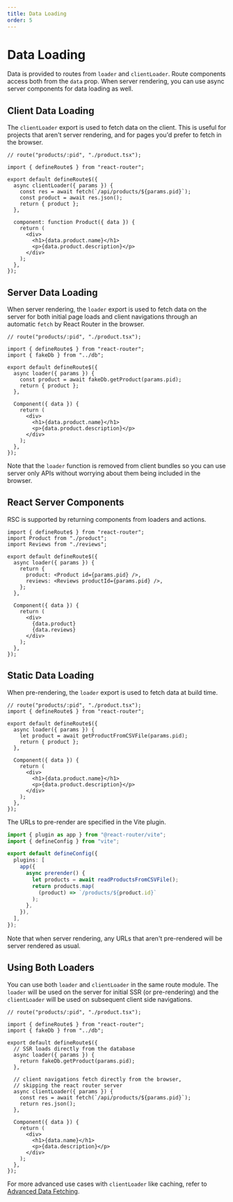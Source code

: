 ```yaml
---
title: Data Loading
order: 5
---
```


# Data Loading

Data is provided to routes from `loader` and `clientLoader`. Route components access both from the `data` prop. When server rendering, you can use async server components for data loading as well.

## Client Data Loading

The `clientLoader` export is used to fetch data on the client. This is useful for projects that aren't server rendering, and for pages you'd prefer to fetch in the browser.

```tsx filename=app/product.tsx
// route("products/:pid", "./product.tsx");

import { defineRoute$ } from "react-router";

export default defineRoute$({
  async clientLoader({ params }) {
    const res = await fetch(`/api/products/${params.pid}`);
    const product = await res.json();
    return { product };
  },

  component: function Product({ data }) {
    return (
      <div>
        <h1>{data.product.name}</h1>
        <p>{data.product.description}</p>
      </div>
    );
  },
});
```

## Server Data Loading

When server rendering, the `loader` export is used to fetch data on the server for both initial page loads and client navigations through an automatic `fetch` by React Router in the browser.

```tsx filename=app/product.tsx
// route("products/:pid", "./product.tsx");

import { defineRoute$ } from "react-router";
import { fakeDb } from "../db";

export default defineRoute$({
  async loader({ params }) {
    const product = await fakeDb.getProduct(params.pid);
    return { product };
  },

  Component({ data }) {
    return (
      <div>
        <h1>{data.product.name}</h1>
        <p>{data.product.description}</p>
      </div>
    );
  },
});
```

Note that the `loader` function is removed from client bundles so you can use server only APIs without worrying about them being included in the browser.

## React Server Components

RSC is supported by returning components from loaders and actions.

```tsx filename=app/product.tsx
import { defineRoute$ } from "react-router";
import Product from "./product";
import Reviews from "./reviews";

export default defineRoute$({
  async loader({ params }) {
    return {
      product: <Product id={params.pid} />,
      reviews: <Reviews productId={params.pid} />,
    };
  },

  Component({ data }) {
    return (
      <div>
        {data.product}
        {data.reviews}
      </div>
    );
  },
});
```

## Static Data Loading

When pre-rendering, the `loader` export is used to fetch data at build time.

```tsx filename=app/product.tsx
// route("products/:pid", "./product.tsx");
import { defineRoute$ } from "react-router";

export default defineRoute$({
  async loader({ params }) {
    let product = await getProductFromCSVFile(params.pid);
    return { product };
  },

  Component({ data }) {
    return (
      <div>
        <h1>{data.product.name}</h1>
        <p>{data.product.description}</p>
      </div>
    );
  },
});
```

The URLs to pre-render are specified in the Vite plugin.

```ts filename=vite.config.ts
import { plugin as app } from "@react-router/vite";
import { defineConfig } from "vite";

export default defineConfig({
  plugins: [
    app({
      async prerender() {
        let products = await readProductsFromCSVFile();
        return products.map(
          (product) => `/products/${product.id}`
        );
      },
    }),
  ],
});
```

Note that when server rendering, any URLs that aren't pre-rendered will be server rendered as usual.

## Using Both Loaders

You can use both `loader` and `clientLoader` in the same route module. The `loader` will be used on the server for initial SSR (or pre-rendering) and the `clientLoader` will be used on subsequent client side navigations.

```tsx filename=app/product.tsx
// route("products/:pid", "./product.tsx");

import { defineRoute$ } from "react-router";
import { fakeDb } from "../db";

export default defineRoute$({
  // SSR loads directly from the database
  async loader({ params }) {
    return fakeDb.getProduct(params.pid);
  },

  // client navigations fetch directly from the browser,
  // skipping the react router server
  async clientLoader({ params }) {
    const res = await fetch(`/api/products/${params.pid}`);
    return res.json();
  },

  Component({ data }) {
    return (
      <div>
        <h1>{data.name}</h1>
        <p>{data.description}</p>
      </div>
    );
  },
});
```

For more advanced use cases with `clientLoader` like caching, refer to [Advanced Data Fetching][advanced_data_fetching].

[advanced_data_fetching]: ../tutorials/advanced-data-fetching
